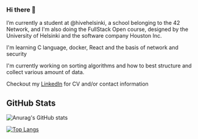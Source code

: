 ### Hi there 👋

I’m currently a student at @hivehelsinki, a school belonging to the 42 Network, and I'm also doing the FullStack Open course, designed by the University of Helsinki and the software company Houston Inc.

I'm learning C language, docker, React and the basis of network and security

I'm currently working on sorting algorithms and how to best structure and collect various amount of data.

Checkout my <a href="https://www.linkedin.com/in/miriam-m-olesen/">LinkedIn</a> for CV and/or contact information


## GitHub Stats

![Anurag's GitHub stats](https://github-readme-stats.vercel.app/api?username=Mundal1994&show_icons=true&theme=github_dark)

[![Top Langs](https://github-readme-stats.vercel.app/api/top-langs/?username=Mundal1994&layout=compact)](https://github.com/anuraghazra/github-readme-stats)

<!--
**Mundal1994/Mundal1994** is a ✨ _special_ ✨ repository because its `README.md` (this file) appears on your GitHub profile.

Here are some ideas to get you started:

- 🔭 I’m currently working on ...
- 🌱 I’m currently learning ...
- 👯 I’m looking to collaborate on ...
- 🤔 I’m looking for help with ...
- 💬 Ask me about ...
- 📫 How to reach me: ...
- 😄 Pronouns: ...
- ⚡ Fun fact: ...
-->
